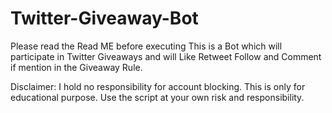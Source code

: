 # Twitter-Giveaway-Bot
Please read the Read ME before executing
This is a Bot which will participate in Twitter Giveaways and will Like Retweet Follow and Comment if mention in the Giveaway Rule.

Disclaimer:
I hold no responsibility for account blocking.  This is only for educational purpose. Use the script at your own risk and responsibility.

